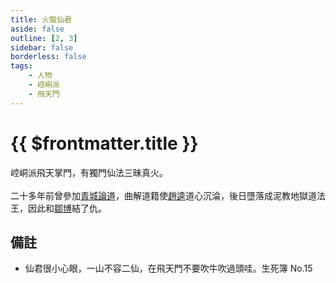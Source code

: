 ```yaml
---
title: 火龍仙君
aside: false
outline: [2, 3]
sidebar: false
borderless: false
tags:
    - 人物
    - 崆峒派
    - 飛天門
---
```


# {{ $frontmatter.title }}

崆峒派飛天掌門，有獨門仙法三昧真火。
<br><br>
二十多年前曾參加[青城論道](/event/stories/青城論道)，曲解道籍使[趙逵](special403)道心沉淪，後日墮落成泥教地獄道法王，因此和[鄒博](special201)結了仇。

## 備註

-   仙君很小心眼，一山不容二仙，在飛天門不要吹牛吹過頭哇。<BadendIcon :no="15">生死簿 No.15</BadendIcon>
